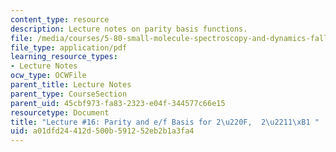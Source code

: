 ```yaml
---
content_type: resource
description: Lecture notes on parity basis functions.
file: /media/courses/5-80-small-molecule-spectroscopy-and-dynamics-fall-2008/a01dfd24412d500b591252eb2b1a3fa4_16_580ln_fa08.pdf
file_type: application/pdf
learning_resource_types:
- Lecture Notes
ocw_type: OCWFile
parent_title: Lecture Notes
parent_type: CourseSection
parent_uid: 45cbf973-fa83-2323-e04f-344577c66e15
resourcetype: Document
title: "Lecture #16: Parity and e/f Basis for 2\u220F,  2\u2211\xB1 "
uid: a01dfd24-412d-500b-5912-52eb2b1a3fa4
---
```

